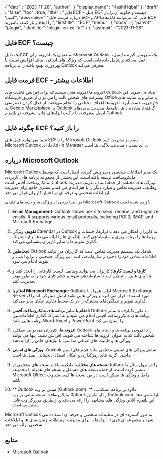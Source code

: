 {
  "date" : "2023-11-28",
  "author" : {
    "display_name" : "Kashif Iqbal"
}،
  "draft" : "false",
  "toc" : true,
  "title" : "فایل ECF - فایل ECF چیست و چگونه آن را باز کنیم؟",
  "description":"درباره فرمت فایل ECF و APIهایی که می‌توانند فایل‌های ECF را ایجاد و باز کنند، بیاموزید.",
  "linktitle" : "ECF",
  "menu" : {
    "docs" : {
      "parent" : "plugin",
      "identifier":"plugin-en-ec-faf"
}
}،
  "lastmod" : "2023-11-28"
}

## فایل ECF چیست؟

یک فایل ECF به عنوان یک افزونه برای Microsoft Outlook، یک سرویس گیرنده ایمیل، عمل می‌کند و شامل داده‌هایی است که ویژگی‌های اضافی، مانند افزایش امنیت یا بهره‌وری بهبود یافته را به برنامه Outlook معرفی می‌کند.

## فرمت فایل ECF - اطلاعات بیشتر

افزونه ها افزونه هایی هستند که برای افزایش قابلیت های Outlook ایجاد می شوند. این پیشرفت های شخص ثالث را می توان از طریق فروشگاه Office یا سایر وب سایت های خارجی به دست آورد. افزونه‌ها اهداف مختلفی را انجام می‌دهند، از فعال کردن دسترسی به Google Marketplace در Outlook گرفته تا مبارزه با هرزنامه‌ها، مدیریت بریده‌های ایمیل پیشرفته، یا ترکیب ابزارهای چاپ پیشرفته در پلتفرم Outlook.

## چگونه فایل ECF را باز کنیم؟

شما می توانید فایل های ECF را با Microsoft Outlook نصب و مدیریت کنید. Microsoft Outlook دارای Ad-In Manager برای نصب و مدیریت پلاگین ها است.

## درباره Microsoft Outlook

Microsoft Outlook یک مدیر اطلاعات شخصی و سرویس گیرنده ایمیل است که توسط مایکروسافت توسعه یافته است. این بخشی از مجموعه برنامه های کاربردی مایکروسافت آفیس است. Outlook ویژگی های مختلفی از جمله ایمیل، تقویم، مدیریت وظایف، مدیریت تماس و موارد دیگر را با هم ادغام می کند و بستری جامع برای مدیریت ارتباطات شخصی و حرفه ای در اختیار کاربران قرار می دهد.

در اینجا برخی از ویژگی ها و جنبه های کلیدی Microsoft Outlook آورده شده است:

1. **Email Management:** Outlook allows users to send, receive, and organize emails. It supports various email protocols, including POP3, IMAP, and Microsoft Exchange.

2. **تقویم:** ویژگی Calendar در Outlook به کاربران امکان می دهد تا قرارها، جلسات و رویدادها را برنامه ریزی و سازماندهی کنند. یادآوری ها را ارائه می دهد و از اشتراک گذاری تقویم ها با سایر کاربران پشتیبانی می کند.

3. **مخاطبین:** Outlook شامل یک سیستم مدیریت تماس است که کاربران می توانند اطلاعات تماس خود را ذخیره و سازماندهی کنند. این ویژگی همچنین با توابع ایمیل و تقویم ادغام می شود.

4. **کارها و لیست کارها:** کاربران می توانند وظایف، لیست کارهایی را ایجاد کنند و یادآوری هایی را تنظیم کنند تا سازماندهی شوند و حجم کاری خود را به طور موثر مدیریت کنند.

5. **ادغام با Microsoft Exchange:** Outlook اغلب همراه با Microsoft Exchange Server مورد استفاده قرار می گیرد و ویژگی هایی مانند ایمیل متمرکز، اشتراک گذاری تقویم و عملکردهای مشترک را در یک محیط تجاری امکان پذیر می کند.

6. **ادغام با سایر برنامه های مایکروسافت آفیس:** Outlook به طور یکپارچه با سایر برنامه های مایکروسافت آفیس ادغام می شود و به اشتراک گذاری اطلاعات بین برنامه هایی مانند Word، Excel و PowerPoint را آسان می کند.

7. **افزونه ها:** کاربران می توانند عملکرد Outlook را با افزودن برنامه ها و ادغام های شخص ثالث که به عنوان افزونه ها شناخته می شوند، افزایش دهند. اینها می توانند ویژگی ها و قابلیت های اضافی متناسب با نیازهای خاص را ارائه دهند.

8. **ویژگی های امنیتی:** Outlook شامل ویژگی های امنیتی مختلفی مانند فیلترهای اسپم داخلی، گزینه های رمزگذاری و امکان امضای دیجیتالی ایمیل ها است.

9. **نسخه های مختلف:** مایکروسافت نسخه های مختلفی از Outlook را در طول سال ها منتشر کرده است، از جمله نسخه های مستقل و نسخه های همراه با مجموعه Microsoft Office. رابط و ویژگی ها ممکن است در بین نسخه ها کمی متفاوت باشد.

10. ** Outlook مبتنی بر وب (Outlook.com): ** علاوه بر برنامه دسکتاپ، مایکروسافت نسخه مبتنی بر وب Outlook را از طریق Outlook.com ارائه می دهد. این پلتفرم آنلاین ویژگی های مشابهی را ارائه می دهد و از طریق مرورگر وب قابل دسترسی است.

Microsoft Outlook به طور گسترده ای در تنظیمات شخصی و حرفه ای استفاده می شود و مجموعه ای قوی از ابزارها را برای مدیریت ارتباطات، زمان بندی ها و اطلاعات شخصی ارائه می دهد.

## منابع

 * [Microsoft Outlook](https://www.microsoft.com/en-us/microsoft-365/outlook/email-and-calendar-software-microsoft-outlook)

